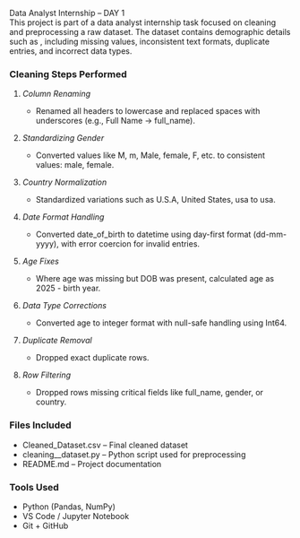 Data Analyst Internship – DAY 1  
This project is part of a data analyst internship task focused on cleaning and preprocessing a raw dataset. The dataset contains demographic details such as , including missing values, inconsistent text formats, duplicate entries, and incorrect data types.

### Cleaning Steps Performed

1. *Column Renaming*
   - Renamed all headers to lowercase and replaced spaces with underscores (e.g., Full Name → full_name).

2. *Standardizing Gender*
   - Converted values like M, m, Male, female, F, etc. to consistent values: male, female.

3. *Country Normalization*
   - Standardized variations such as U.S.A, United States, usa to usa.

4. *Date Format Handling*
   - Converted date_of_birth to datetime using day-first format (dd-mm-yyyy), with error coercion for invalid entries.

5. *Age Fixes*
   - Where age was missing but DOB was present, calculated age as 2025 - birth year.

6. *Data Type Corrections*
   - Converted age to integer format with null-safe handling using Int64.

7. *Duplicate Removal*
   - Dropped exact duplicate rows.

8. *Row Filtering*
   - Dropped rows missing critical fields like full_name, gender, or country.

###  Files Included

- Cleaned_Dataset.csv – Final cleaned dataset
- cleaning__dataset.py – Python script used for preprocessing
- README.md – Project documentation

###  Tools Used

- Python (Pandas, NumPy)
- VS Code / Jupyter Notebook
- Git + GitHub

